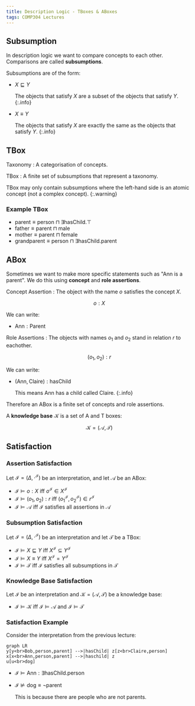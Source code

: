 ```yaml
---
title: Description Logic - TBoxes & ABoxes
tags: COMP304 Lectures
---
```

## Subsumption
In description logic we want to compare concepts to each other. Comparisons are called **subsumptions**.

Subsumptions are of the form:

* $X\sqsubseteq Y$

	The objects that satisfy $X$ are a subset of the objects that satisfy $Y$.
	{:.info}
* $X\equiv Y$

	The objects that satisfy $X$ are exactly the same as the objects that satisfy $Y$.
	{:.info}
	
## TBox
Taxonomy
: A categorisation of concepts.

TBox
: A finite set of subsumptions that represent a taxonomy.

TBox may only contain subsumptions where the left-hand side is an atomic concept (not a complex concept).
{:.warning}

### Example TBox

* $\text{parent}\equiv\text{person}\sqcap\exists\text{hasChild}.\top$
* $\text{father}\equiv\text{parent}\sqcap\text{male}$
* $\text{mother}\equiv\text{parent}\sqcap\text{female}$
* $\text{grandparent}\equiv\text{person}\sqcap\exists\text{hasChild}.\text{parent}$

## ABox
Sometimes we want to make more specific statements such as "Ann is a parent". We do this using **concept** and **role assertions**.

Concept Assertion
: The object with the name $o$ satisfies the concept $X$.

$$
o:X
$$

We can write:

* $\text{Ann}:\text{Parent}$

Role Assertions
: The objects with names $o_1$ and $o_2$ stand in relation $r$ to eachother.

$$
(o_1,o_2):r
$$

We can write:

* $(\text{Ann},\text{Claire}):\text{hasChild}$
	
	This means Ann has a child called Claire.
	{:.info}

Therefore an ABox is a finite set of concepts and role assertions.

A **knowledge base** $\mathcal K$ is a set of A and T boxes:

$$
\mathcal K=(\mathcal A,\mathcal T)
$$

## Satisfaction
### Assertion Satisfaction
Let $\mathcal I=(\Delta,\cdot^\mathcal I)$ be an interpretation, and let $\mathcal A$ be an ABox:

* $\mathcal I\vDash o:X\text{ iff } o^\mathcal I\in X^\mathcal I$
* $\mathcal I\vDash (o_1,o_2):r\text{ iff }(o_1^\mathcal I,o_2^\mathcal I)\in r^\mathcal I$
* $\mathcal I\vDash\mathcal A\text{ iff } \mathcal I$ satisfies all assertions in $\mathcal A$

### Subsumption Satisfaction
Let $\mathcal I=(\Delta,\cdot^\mathcal I)$ be an interpretation and let $\mathcal T$ be a TBox:

* $\mathcal I\vDash X\sqsubseteq Y\text{ iff } X^\mathcal I\subseteq Y^\mathcal I$
* $\mathcal I\vDash X\equiv Y\text{ iff }X^\mathcal I=Y^\mathcal I$
* $\mathcal I\vDash \mathcal T \text{ iff }\mathcal I$ satisfies all subsumptions in $\mathcal T$

### Knowledge Base Satisfaction
Let $\mathcal I$ be an interpretation and $\mathcal K=(\mathcal A,\mathcal T)$ be a knowledge base:

* $\mathcal I\vDash\mathcal K\text{ iff }\mathcal I\vDash\mathcal A$ and $\mathcal I\vDash\mathcal T$

### Satisfaction Example
Consider the interpretation from the previous lecture:

```mermaid
graph LR
y[y<br>Bob,person,parent] -->|hasChild| z[z<br>Claire,person]
x[x<br>Ann,person,parent] -->|haschild| z
u[u<br>dog]
```

* $\mathcal I\vDash \text{Ann}:\exists\text{hasChild}.\text{person}$
* $\mathcal I\nvDash\text{dog}\equiv\neg\text{parent}$
	
	This is because there are people who are not parents.